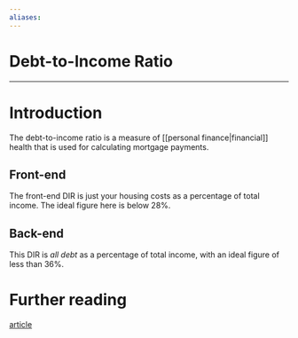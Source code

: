 ```yaml
---
aliases: 
---
```

# Debt-to-Income Ratio


---
# Introduction
The debt-to-income ratio is a measure of [[personal finance|financial]] health that is used for calculating mortgage payments. 

## Front-end
The front-end DIR is just your housing costs as a percentage of total income. The ideal figure here is below 28%.

## Back-end
This DIR is *all debt* as a percentage of total income, with an ideal figure of less than 36%. 

# Further reading
[article](https://www.bankrate.com/calculators/mortgages/ratio-debt-calculator.aspx)